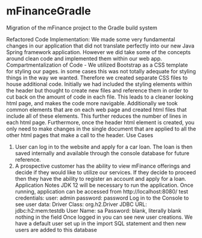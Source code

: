 # mFinanceGradle
Migration of the mFinance project to the Gradle build system



Refactored Code Implementation:
We made some very fundamental changes in our application that did not translate 
perfectly into our new Java Spring framework application. However we did take some of the concepts around clean code and implemented them within our web app.
Compartmentalization of Code - We utilized Bootstrap as a CSS template for styling our pages. in some cases this was not totally adequate for styling things in the way we wanted. Therefore we created separate CSS files to house additional code. Initially we had included the styling elements within the header but thought to create new files and reference them in order to cut back on the amount of code in each file. This leads to a cleaner looking html page, and makes the code more navigable.
Additionally we took common elements that are on each web page and created html files that include all of these elements. This further reduces the number of lines in each html page. Furthermore, once the header html element is created, you only need to make changes in the single document that are applied to all the other html pages that make a call to the header.
Use Cases
1. User can log in to the website and apply for a car loan. The loan is then saved
internally and available through the console database for future reference.
2. A prospective customer has the ability to view mFinance offerings and decide if 
they would like to utilize our services. If they decide to proceed then they have the ability to register an account and apply for a loan.
Application Notes
JDK 12 will be necessary to run the application.
Once running, application can be accessed from http://localhost:8080/
test credentials: user: admin password: password
Log in to the Console to see user data:
Driver Class: org.h2.Driver JDBC URL: jdbc:h2:mem:testdb User Name: sa Password: blank, literally blank nothing in the field
Once logged in you can see new user creations. We have a default user set up in the import SQL statement and then new users are added to this database
